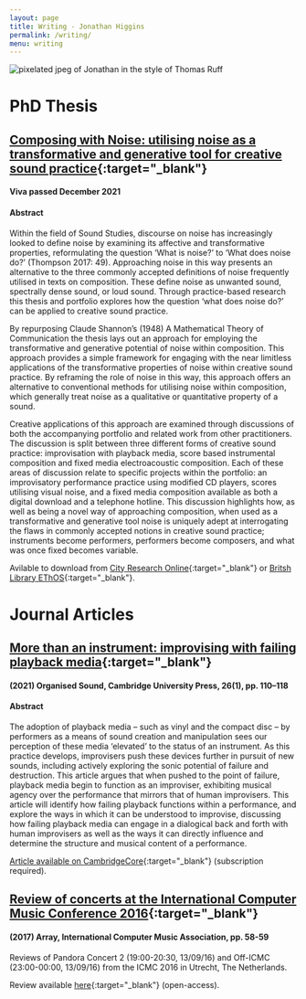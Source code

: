 ```yaml
---
layout: page
title: Writing - Jonathan Higgins
permalink: /writing/
menu: writing
---
```


<img
  sizes="(min-width: 56em) 800px, 90vw"
  srcset="/media/images/research_400.jpg 400w,
          /media/images/research_600.jpg 600w,
          /media/images/research.jpg 800w"
  alt="pixelated jpeg of Jonathan in the style of Thomas Ruff">
  
# PhD Thesis
## [Composing with Noise: utilising noise as a transformative and generative tool for creative sound practice](https://openaccess.city.ac.uk/id/eprint/30286/){:target="_blank"}
#### Viva passed December 2021
#### Abstract
Within the field of Sound Studies, discourse on noise has increasingly looked to define noise by examining its affective and transformative properties, reformulating the question ‘What is noise?’ to ‘What does noise do?’ (Thompson 2017: 49). Approaching noise in this way presents an alternative to the three commonly accepted definitions of noise frequently utilised in texts on composition. These define noise as unwanted sound, spectrally dense sound, or loud sound. Through practice-based research this thesis and portfolio explores how the question ‘what does noise do?’ can be applied to creative sound practice.

By repurposing Claude Shannon’s (1948) A Mathematical Theory of Communication the thesis lays out an approach for employing the transformative and generative potential of noise within composition. This approach provides a simple framework for engaging with the near limitless applications of the transformative properties of noise within creative sound practice. By reframing the role of noise in this way, this approach offers an alternative to conventional methods for utilising noise within composition, which generally treat noise as a qualitative or quantitative property of a sound.

Creative applications of this approach are examined through discussions of both the accompanying portfolio and related work from other practitioners. The discussion is split between three different forms of creative sound practice: improvisation with playback media, score based instrumental composition and fixed media electroacoustic composition. Each of these areas of discussion relate to specific projects within the portfolio: an improvisatory performance practice using modified CD players, scores utilising visual noise, and a fixed media composition available as both a digital download and a telephone hotline. This discussion highlights how, as well as being a novel way of approaching composition, when used as a transformative and generative tool noise is uniquely adept at interrogating the flaws in commonly accepted notions in creative sound practice; instruments become performers, performers become composers, and what was once fixed becomes variable.

Avilable to download from [City Research Online](https://openaccess.city.ac.uk/id/eprint/30286/){:target="_blank"} or [Britsh Library EThOS](https://ethos.bl.uk/OrderDetails.do?uin=uk.bl.ethos.883275 ){:target="_blank"}.

# Journal Articles
## [More than an instrument: improvising with failing playback media](https://www.cambridge.org/core/journals/organised-sound/article/abs/more-than-an-instrument-improvising-with-failing-playback-media/CE600FA3C37A82A06F12C7935AC5BFB4){:target="_blank"}
#### (2021) Organised Sound, Cambridge University Press, 26(1), pp. 110–118
#### Abstract
The adoption of playback media – such as vinyl and the compact disc – by performers as a means of sound creation and manipulation sees our perception of these media ‘elevated’ to the status of an instrument. As this practice develops, improvisers push these devices further in pursuit of new sounds, including actively exploring the sonic potential of failure and destruction. This article argues that when pushed to the point of failure, playback media begin to function as an improviser, exhibiting musical agency over the performance that mirrors that of human improvisers. This article will identify how failing playback functions within a performance, and explore the ways in which it can be understood to improvise, discussing how failing playback media can engage in a dialogical back and forth with human improvisers as well as the ways it can directly influence and determine the structure and musical content of a performance.

[Article available on CambridgeCore](https://www.cambridge.org/core/journals/organised-sound/article/abs/more-than-an-instrument-improvising-with-failing-playback-media/CE600FA3C37A82A06F12C7935AC5BFB4){:target="_blank"} (subscription required). 

## [Review of concerts at the International Computer Music Conference 2016](https://journals.qucosa.de/array/issue/view/192/177){:target="_blank"}
#### (2017) Array, International Computer Music Association, pp. 58-59

Reviews of Pandora Concert 2 (19:00-20:30, 13/09/16) and Off-ICMC (23:00-00:00, 13/09/16) from the ICMC 2016 in Utrecht, The Netherlands.

Review available [here](https://journals.qucosa.de/array/issue/view/192/177){:target="_blank"} (open-access).   

